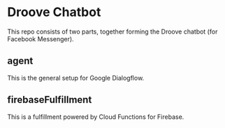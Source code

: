# Droove Chatbot

This repo consists of two parts, together forming the Droove chatbot (for Facebook Messenger).

## agent

This is the general setup for Google Dialogflow.

## firebaseFulfillment

This is a fulfillment powered by Cloud Functions for Firebase.